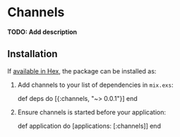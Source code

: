 # Channels

**TODO: Add description**

## Installation

If [available in Hex](https://hex.pm/docs/publish), the package can be installed as:

  1. Add channels to your list of dependencies in `mix.exs`:

        def deps do
          [{:channels, "~> 0.0.1"}]
        end

  2. Ensure channels is started before your application:

        def application do
          [applications: [:channels]]
        end

